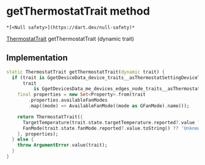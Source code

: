 


# getThermostatTrait method




    *[<Null safety>](https://dart.dev/null-safety)*




[ThermostatTrait](../../yonomi-sdk/ThermostatTrait-class.md) getThermostatTrait
(dynamic trait)








## Implementation

```dart
static ThermostatTrait getThermostatTrait(dynamic trait) {
  if (trait is GgetDeviceData_device_traits__asThermostatSettingDeviceTrait ||
      trait
          is GgetDevicesData_me_devices_edges_node_traits__asThermostatSettingDeviceTrait) {
    final properties = new Set<Property>.from(trait
        .properties.availableFanModes
        .map((mode) => AvailableFanMode((mode as GFanMode).name)));

    return ThermostatTrait({
      TargetTemperature(trait.state.targetTemperature.reported?.value ?? 0.0),
      FanMode(trait.state.fanMode.reported?.value.toString() ?? 'Unknown'),
    }, properties);
  } else {
    throw ArgumentError.value(trait);
  }
}
```







